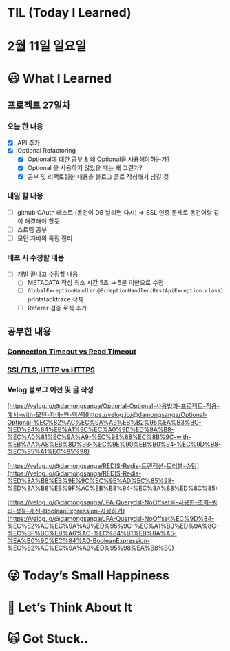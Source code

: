 # TIL (Today I Learned)

# 2월 11일 일요일

# 😃 What I Learned

## 프로젝트 27일차

### 오늘 한 내용

- [x]  API 추가
- [x]  Optional Refactoring
    - [x]  Optional에 대한 공부 & 왜 Optional을 사용해야하는가?
    - [x]  Optional 을 사용하지 않았을 때는 왜 그런가?
    - [x]  공부 및 리팩토링한 내용을 블로그 글로 작성해서 남길 것

### 내일 할 내용

- [ ]  github OAuth 테스트 (동건이 DB 날리면 다시) ⇒ SSL 인증 문제로 동건이랑 같이 해결해야 할듯
- [ ]  스트림 공부
- [ ]  모던 자바의 특징 정리

### 배포 시 수정할 내용

- [ ]  개발 끝나고 수정할 내용
    - [ ]  METADATA 작성 최소 시간 5초 → 5분 미만으로 수정
    - [ ]  `GlobalExceptionHandler` `@ExceptionHandler(RestApiException.class)` printstacktrace 삭제
    - [ ]  Referer 검증 로직 추가

## 공부한 내용

### [Connection Timeout vs Read Timeout](https://www.notion.so/Connection-Timeout-vs-Read-Timeout-8a1a091d8d6c40eaa5b869ca3c6d0293?pvs=21)

### [SSL/TLS, HTTP vs HTTPS](https://www.notion.so/SSL-TLS-HTTP-vs-HTTPS-16dcb24b582a4d60a71e989944804195?pvs=21)

### Velog 블로그 이전 및 글 작성

[https://velog.io/@damongsanga/Optional-Optional-사용법과-프로젝트-적용-예시-with-모던-자바-인-액션](https://velog.io/@damongsanga/Optional-Optional-%EC%82%AC%EC%9A%A9%EB%B2%95%EA%B3%BC-%ED%94%84%EB%A1%9C%EC%A0%9D%ED%8A%B8-%EC%A0%81%EC%9A%A9-%EC%98%88%EC%8B%9C-with-%EB%AA%A8%EB%8D%98-%EC%9E%90%EB%B0%94-%EC%9D%B8-%EC%95%A1%EC%85%98)

[https://velog.io/@damongsanga/REDIS-Redis-트랜잭션-트러블-슈팅](https://velog.io/@damongsanga/REDIS-Redis-%ED%8A%B8%EB%9E%9C%EC%9E%AD%EC%85%98-%ED%8A%B8%EB%9F%AC%EB%B8%94-%EC%8A%88%ED%8C%85)

[https://velog.io/@damongsanga/JPA-Querydsl-NoOffset을-사용한-조회-쿼리-성능-개선-BooleanExpression-사용하기](https://velog.io/@damongsanga/JPA-Querydsl-NoOffset%EC%9D%84-%EC%82%AC%EC%9A%A9%ED%95%9C-%EC%A1%B0%ED%9A%8C-%EC%BF%BC%EB%A6%AC-%EC%84%B1%EB%8A%A5-%EA%B0%9C%EC%84%A0-BooleanExpression-%EC%82%AC%EC%9A%A9%ED%95%98%EA%B8%B0)

# 😜 Today’s Small Happiness

# 🧐 Let’s Think About It

# 🙀 Got Stuck..